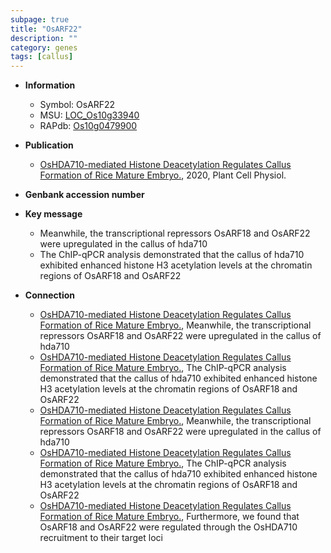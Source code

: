 ```yaml
---
subpage: true
title: "OsARF22"
description: ""
category: genes
tags: [callus]
---
```


* **Information**  
    + Symbol: OsARF22  
    + MSU: [LOC_Os10g33940](http://rice.plantbiology.msu.edu/cgi-bin/ORF_infopage.cgi?orf=LOC_Os10g33940)  
    + RAPdb: [Os10g0479900](http://rapdb.dna.affrc.go.jp/viewer/gbrowse_details/irgsp1?name=Os10g0479900)  

* **Publication**  
    + [OsHDA710-mediated Histone Deacetylation Regulates Callus Formation of Rice Mature Embryo.](http://www.ncbi.nlm.nih.gov/pubmed?term=OsHDA710-mediated+Histone+Deacetylation+Regulates+Callus+Formation+of+Rice+Mature+Embryo.%5BTitle%5D), 2020, Plant Cell Physiol.

* **Genbank accession number**  

* **Key message**  
    + Meanwhile, the transcriptional repressors OsARF18 and OsARF22 were upregulated in the callus of hda710
    + The ChIP-qPCR analysis demonstrated that the callus of hda710 exhibited enhanced histone H3 acetylation levels at the chromatin regions  of OsARF18 and OsARF22

* **Connection**  
    + [OsHDA710-mediated Histone Deacetylation Regulates Callus Formation of Rice Mature Embryo.](http://www.ncbi.nlm.nih.gov/pubmed?term=OsHDA710-mediated+Histone+Deacetylation+Regulates+Callus+Formation+of+Rice+Mature+Embryo.%5BTitle%5D),  Meanwhile, the transcriptional repressors OsARF18 and OsARF22 were upregulated in the callus of hda710
    + [OsHDA710-mediated Histone Deacetylation Regulates Callus Formation of Rice Mature Embryo.](http://www.ncbi.nlm.nih.gov/pubmed?term=OsHDA710-mediated+Histone+Deacetylation+Regulates+Callus+Formation+of+Rice+Mature+Embryo.%5BTitle%5D),  The ChIP-qPCR analysis demonstrated that the callus of hda710 exhibited enhanced histone H3 acetylation levels at the chromatin regions  of OsARF18 and OsARF22
    + [OsHDA710-mediated Histone Deacetylation Regulates Callus Formation of Rice Mature Embryo.](http://www.ncbi.nlm.nih.gov/pubmed?term=OsHDA710-mediated+Histone+Deacetylation+Regulates+Callus+Formation+of+Rice+Mature+Embryo.%5BTitle%5D),  Meanwhile, the transcriptional repressors OsARF18 and OsARF22 were upregulated in the callus of hda710
    + [OsHDA710-mediated Histone Deacetylation Regulates Callus Formation of Rice Mature Embryo.](http://www.ncbi.nlm.nih.gov/pubmed?term=OsHDA710-mediated+Histone+Deacetylation+Regulates+Callus+Formation+of+Rice+Mature+Embryo.%5BTitle%5D),  The ChIP-qPCR analysis demonstrated that the callus of hda710 exhibited enhanced histone H3 acetylation levels at the chromatin regions  of OsARF18 and OsARF22
    + [OsHDA710-mediated Histone Deacetylation Regulates Callus Formation of Rice Mature Embryo.](http://www.ncbi.nlm.nih.gov/pubmed?term=OsHDA710-mediated+Histone+Deacetylation+Regulates+Callus+Formation+of+Rice+Mature+Embryo.%5BTitle%5D),  Furthermore, we found that OsARF18 and OsARF22 were regulated through the OsHDA710 recruitment to their target loci



